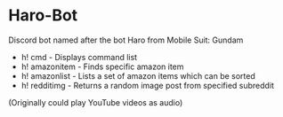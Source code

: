 # Haro-Bot
Discord bot named after the bot Haro from Mobile Suit: Gundam

- h! cmd - Displays command list
- h! amazonitem - Finds specific amazon item
- h! amazonlist - Lists a set of amazon items which can be sorted
- h! redditimg - Returns a random image post from specified subreddit

(Originally could play YouTube videos as audio) 
